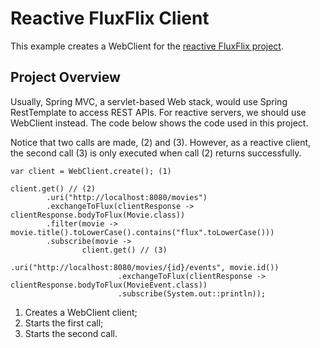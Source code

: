 # Reactive FluxFlix Client
This example creates a WebClient for the [reactive FluxFlix project](https://www.youtube.com/watch?v=zVNIZXf4BG8).

## Project Overview
Usually, Spring MVC, a servlet-based Web stack, would use Spring RestTemplate to access REST APIs. For reactive servers, we should use WebClient instead. The code below shows the code used in this project. 

Notice that two calls are made, (2) and (3). However, as a reactive client, the second call (3) is only executed when call (2) returns successfully.

```
var client = WebClient.create(); (1)

client.get() // (2)
        .uri("http://localhost:8080/movies")
        .exchangeToFlux(clientResponse -> clientResponse.bodyToFlux(Movie.class))
        .filter(movie -> movie.title().toLowerCase().contains("flux".toLowerCase()))
        .subscribe(movie ->
                client.get() // (3)
                        .uri("http://localhost:8080/movies/{id}/events", movie.id())
                        .exchangeToFlux(clientResponse -> clientResponse.bodyToFlux(MovieEvent.class))
                        .subscribe(System.out::println));
```

1. Creates a WebClient client;
2. Starts the first call;
3. Starts the second call.

